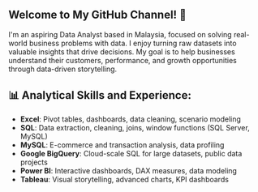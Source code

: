 ## Welcome to My GitHub Channel! 👋
I'm an aspiring Data Analyst based in Malaysia, focused on solving real-world business problems with data. I enjoy turning raw datasets into valuable insights that drive decisions. My goal is to help businesses understand their customers, performance, and growth opportunities through data-driven storytelling.

## 📊 Analytical Skills and Experience:
- **Excel**: Pivot tables, dashboards, data cleaning, scenario modeling  
- **SQL**: Data extraction, cleaning, joins, window functions (SQL Server, MySQL)  
- **MySQL**: E-commerce and transaction analysis, data profiling  
- **Google BigQuery**: Cloud-scale SQL for large datasets, public data projects  
- **Power BI**: Interactive dashboards, DAX measures, data modeling  
- **Tableau**: Visual storytelling, advanced charts, KPI dashboards 
